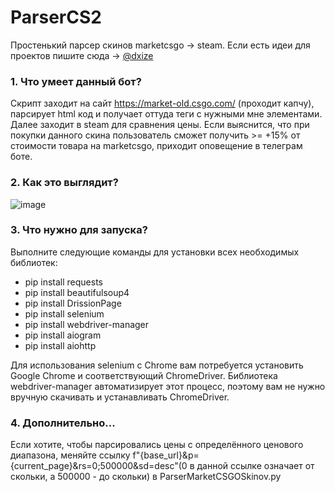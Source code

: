 # ParserCS2
Простенький парсер скинов marketcsgo -> steam. 
Если есть идеи для проектов пишите сюда -> [@dxize](https://t.me/dxize)

### 1. Что умеет данный бот?
Скрипт заходит на сайт https://market-old.csgo.com/ (проходит капчу), парсирует html код и получает оттуда теги с нужными мне элементами. Далее заходит в steam для сравнения цены. Если выяснится, что при покупки данного скина пользователь сможет получить >= +15% от стоимости товара на marketcsgo, приходит оповещение в телеграм боте.

### 2. Как это выглядит?
![image](https://github.com/user-attachments/assets/86663a54-0c17-4fc6-926c-2def4a7e645d)

### 3. Что нужно для запуска?
Выполните следующие команды для установки всех необходимых библиотек:
* pip install requests
* pip install beautifulsoup4
* pip install DrissionPage
* pip install selenium
* pip install webdriver-manager
* pip install aiogram
* pip install aiohttp
  
Для использования selenium с Chrome вам потребуется установить Google Chrome и соответствующий ChromeDriver. Библиотека webdriver-manager автоматизирует этот процесс, поэтому вам не нужно вручную скачивать и устанавливать ChromeDriver.

### 4. Дополнительно...
Если хотите, чтобы парсировались цены с определённого ценового диапазона, меняйте ссылку f"{base_url}&p={current_page}&rs=0;500000&sd=desc"(0 в данной ссылке означает от скольки, а 500000 - до скольки) в ParserMarketCSGOSkinov.py


